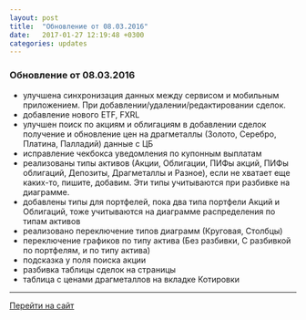 ```yaml
---
layout: post
title:  "Обновление от 08.03.2016"
date:   2017-01-27 12:19:48 +0300
categories: updates
---
```

### Обновление от 08.03.2016

* улучшена синхронизация данных между сервисом и мобильным приложением. При добавлении/удалении/редактировании сделок.
* добавление нового ETF, FXRL
* улучшен поиск по акциям и облигациям в добавлении сделок
получение и обновление цен на драгметаллы (Золото, Серебро, Платина, Палладий) данные с ЦБ
* исправление чекбокса уведомления по купонным выплатам
* реализованы типы активов (Акции, Облигации, ПИФы акций, ПИФы облигаций, Депозиты, Драгметаллы и Разное), если не хватает еще каких-то, пишите, добавим. Эти типы учитываются при разбивке на диаграмме.
* добавлены типы для портфелей, пока два типа портфели Акций и Облигаций, тоже учитываются на диаграмме распределения по типам активов
* реализовано переключение типов диаграмм (Круговая, Столбцы)
* переключение графиков по типу актива (Без разбивки, С разбивкой по портфелям, и по типу актива)
* подсказка у поля поиска акции
* разбивка таблицы сделок на страницы
* таблица с ценами драгметаллов на вкладке Котировки

---
[Перейти на сайт]

[Перейти на сайт]: https://intelinvest.ru/